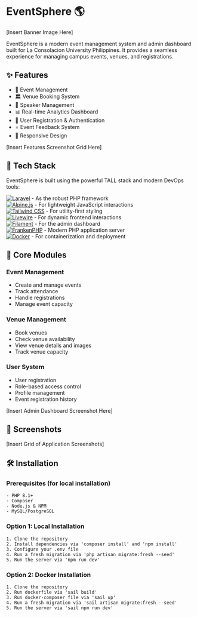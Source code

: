 # EventSphere 🌎

[Insert Banner Image Here]

EventSphere is a modern event management system and admin dashboard built for La Consolacion University Philippines. It provides a seamless experience for managing campus events, venues, and registrations.

## ✨ Features

- 📅 Event Management
- 🏛️ Venue Booking System
- 👥 Speaker Management
- 📊 Real-time Analytics Dashboard
- 👤 User Registration & Authentication
- ⭐ Event Feedback System
- 📱 Responsive Design

[Insert Features Screenshot Grid Here]

## 🚀 Tech Stack

EventSphere is built using the powerful TALL stack and modern DevOps tools:

<div class="flex flex-col space-y-2">
  <div class="flex flex-row space-x-2 align-center"><a href="https://laravel.com" target="_blank"><img src="https://img.shields.io/badge/Laravel-FF2D20?style=for-the-badge&logo=laravel&logoColor=white" alt="Laravel" /></a> <span>- As the robust PHP framework</span></div>
  <div class="flex flex-row space-x-2 align-center"><a href="https://alpinejs.dev" target="_blank"><img src="https://img.shields.io/badge/Alpine.js-8BC0D0?style=for-the-badge&logo=alpine.js&logoColor=black" alt="Alpine.js" /></a> <span>- For lightweight JavaScript interactions</span></div>
  <div class="flex flex-row space-x-2 align-center"><a href="https://tailwindcss.com" target="_blank"><img src="https://img.shields.io/badge/Tailwind_CSS-38B2AC?style=for-the-badge&logo=tailwind-css&logoColor=white" alt="Tailwind CSS" /></a> <span>- For utility-first styling</span></div>
  <div class="flex flex-row space-x-2 align-center"><a href="https://livewire.laravel.com" target="_blank"><img src="https://img.shields.io/badge/Livewire-4E56A6?style=for-the-badge&logo=livewire&logoColor=white" alt="Livewire" /></a> <span>- For dynamic frontend interactions</span></div>
  <div class="flex flex-row space-x-2 align-center"><a href="https://filamentphp.com" target="_blank"><img src="https://img.shields.io/badge/Filament-22292f?style=for-the-badge&logo=filament&logoColor=white" alt="Filament" /></a> <span>- For the admin dashboard</span></div>
  <div class="flex flex-row space-x-2 align-center"><a href="https://frankenphp.dev" target="_blank"><img src="https://img.shields.io/badge/FrankenPHP-6C4AB0?style=for-the-badge&logo=php&logoColor=white" alt="FrankenPHP" /></a> <span>- Modern PHP application server</span></div>
  <div class="flex flex-row space-x-2 align-center"><a href="https://www.docker.com" target="_blank"><img src="https://img.shields.io/badge/Docker-2496ED?style=for-the-badge&logo=docker&logoColor=white" alt="Docker" /></a> <span>- For containerization and deployment</span></div>
</div>

## 🎯 Core Modules

### Event Management
- Create and manage events
- Track attendance
- Handle registrations
- Manage event capacity

### Venue Management
- Book venues
- Check venue availability
- View venue details and images
- Track venue capacity

### User System
- User registration
- Role-based access control
- Profile management
- Event registration history

[Insert Admin Dashboard Screenshot Here]

## 📸 Screenshots

[Insert Grid of Application Screenshots]

## 🛠️ Installation

### Prerequisites (for local installation)
```
- PHP 8.1+
- Composer
- Node.js & NPM
- MySQL/PostgreSQL
```

### Option 1: Local Installation

```
1. Clone the repository
2. Install dependencies via 'composer install' and 'npm install'
3. Configure your .env file
4. Run a fresh migration via 'php artisan migrate:fresh --seed'
5. Run the server via 'npm run dev'
```

### Option 2: Docker Installation

```
1. Clone the repository
2. Run dockerfile via 'sail build'
3. Run docker-composer file via 'sail up'
4. Run a fresh migration via 'sail artisan migrate:fresh --seed'
5. Run the server via 'sail npm run dev'
```
